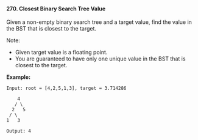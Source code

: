 #### 270. Closest Binary Search Tree Value

Given a non-empty binary search tree and a target value, find the value in the BST that is closest to the target.

Note:

* Given target value is a floating point.
* You are guaranteed to have only one unique value in the BST that is closest to the target.

**Example:**

```
Input: root = [4,2,5,1,3], target = 3.714286

    4
   / \
  2   5
 / \
1   3

Output: 4
```